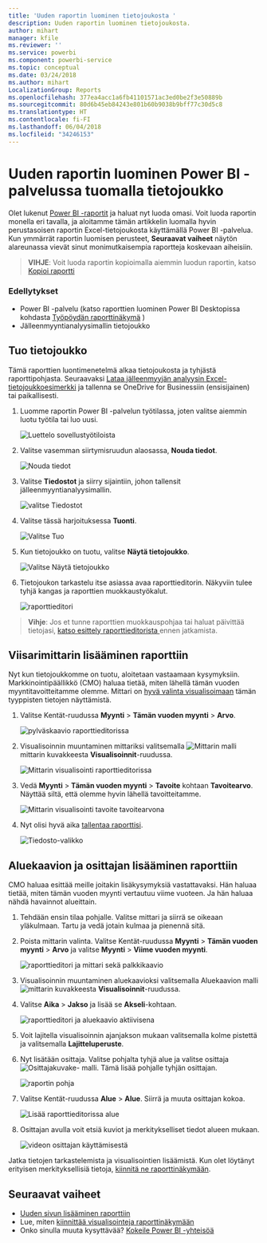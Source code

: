 ```yaml
---
title: 'Uuden raportin luominen tietojoukosta '
description: Uuden raportin luominen tietojoukosta.
author: mihart
manager: kfile
ms.reviewer: ''
ms.service: powerbi
ms.component: powerbi-service
ms.topic: conceptual
ms.date: 03/24/2018
ms.author: mihart
LocalizationGroup: Reports
ms.openlocfilehash: 377ea4acc1a6fb41101571ac3ed0be2f3e50889b
ms.sourcegitcommit: 80d6b45eb84243e801b60b9038b9bff77c30d5c8
ms.translationtype: HT
ms.contentlocale: fi-FI
ms.lasthandoff: 06/04/2018
ms.locfileid: "34246153"
---
```

# <a name="create-a-new-report-in-power-bi-service-by-importing-a-dataset"></a>Uuden raportin luominen Power BI -palvelussa tuomalla tietojoukko
Olet lukenut [Power BI -raportit](service-reports.md) ja haluat nyt luoda omasi. Voit luoda raportin monella eri tavalla, ja aloitamme tämän artikkelin luomalla hyvin perustasoisen raportin Excel-tietojoukosta käyttämällä Power BI -palvelua. Kun ymmärrät raportin luomisen perusteet, **Seuraavat vaiheet** näytön alareunassa vievät sinut monimutkaisempia raportteja koskevaan aiheisiin.  

> **VIHJE**: Voit luoda raportin kopioimalla aiemmin luodun raportin, katso [Kopioi raportti](power-bi-report-copy.md)
> 
### <a name="prerequisites"></a>Edellytykset
- Power BI -palvelu (katso raporttien luominen Power BI Desktopissa kohdasta [Työpöydän raporttinäkymä](desktop-report-view.md) )  
- Jälleenmyyntianalyysimallin tietojoukko

## <a name="import-the-dataset"></a>Tuo tietojoukko
Tämä raporttien luontimenetelmä alkaa tietojoukosta ja tyhjästä raporttipohjasta. Seuraavaksi [Lataa jälleenmyyjän analyysin Excel-tietojoukkoesimerkki](http://go.microsoft.com/fwlink/?LinkId=529778) ja tallenna se OneDrive for Businessiin (ensisijainen) tai paikallisesti.

1. Luomme raportin Power BI -palvelun työtilassa, joten valitse aiemmin luotu työtila tai luo uusi.
   
   ![Luettelo sovellustyötiloista](media/service-report-create-new/power-bi-workspaces2.png)
2. Valitse vasemman siirtymisruudun alaosassa, **Nouda tiedot**.
   
   ![Nouda tiedot](media/service-report-create-new/power-bi-get-data3.png)
3. Valitse **Tiedostot** ja siirry sijaintiin, johon tallensit jälleenmyyntianalyysimallin.
   
    ![valitse Tiedostot](media/service-report-create-new/power-bi-select-files.png)
4. Valitse tässä harjoituksessa **Tuonti**.
   
   ![Valitse Tuo](media/service-report-create-new/power-bi-import.png)
5. Kun tietojoukko on tuotu, valitse **Näytä tietojoukko**.
   
   ![Valitse Näytä tietojoukko](media/service-report-create-new/power-bi-view-dataset.png)
6. Tietojoukon tarkastelu itse asiassa avaa raporttieditorin.  Näkyviin tulee tyhjä kangas ja raporttien muokkaustyökalut.
   
   ![raporttieditori](media/service-report-create-new/power-bi-blank-report.png)

> **Vihje**: Jos et tunne raporttien muokkauspohjaa tai haluat päivittää tietojasi, [katso esittely raporttieditorista ](service-the-report-editor-take-a-tour.md) ennen jatkamista.
> 
> 

## <a name="add-a-radial-gauge-to-the-report"></a>Viisarimittarin lisääminen raporttiin
Nyt kun tietojoukkomme on tuotu, aloitetaan vastaamaan kysymyksiin.  Markkinointipäällikkö (CMO) haluaa tietää, miten lähellä tämän vuoden myyntitavoitteitamme olemme. Mittari on [hyvä valinta visualisoimaan](power-bi-report-visualizations.md) tämän tyyppisten tietojen näyttämistä.

1. Valitse Kentät-ruudussa **Myynti**  >  **Tämän vuoden myynti** > **Arvo**.
   
    ![pylväskaavio raporttieditorissa](media/service-report-create-new/power-bi-report-step1.png)
2. Visualisoinnin muuntaminen mittariksi valitsemalla ![Mittarin malli](media/service-report-create-new/powerbi-gauge-icon.png) mittarin kuvakkeesta **Visualisoinnit**-ruudussa.
   
    ![Mittarin visualisointi raporttieditorissa](media/service-report-create-new/power-bi-report-step2.png)
3. Vedä **Myynti** > **Tämän vuoden myynti** > **Tavoite** kohtaan **Tavoitearvo**. Näyttää siltä, että olemme hyvin lähellä tavoitteitamme.
   
    ![Mittarin visualisointi tavoite tavoitearvona](media/service-report-create-new/power-bi-report-step3.png)
4. Nyt olisi hyvä aika [tallentaa raporttisi](service-report-save.md).
   
   ![Tiedosto-valikko](media/service-report-create-new/powerbi-save.png)

## <a name="add-an-area-chart-and-slicer-to-the-report"></a>Aluekaavion ja osittajan lisääminen raporttiin
CMO haluaa esittää meille joitakin lisäkysymyksiä vastattavaksi. Hän haluaa tietää, miten tämän vuoden myynti vertautuu viime vuoteen. Ja hän haluaa nähdä havainnot alueittain.

1. Tehdään ensin tilaa pohjalle. Valitse mittari ja siirrä se oikeaan yläkulmaan. Tartu ja vedä jotain kulmaa ja pienennä sitä.
2. Poista mittarin valinta. Valitse Kentät-ruudussa **Myynti** > **Tämän vuoden myynti** > **Arvo** ja valitse **Myynti**  >  **Viime vuoden myynti**.
   
    ![raporttieditori ja mittari sekä palkkikaavio](media/service-report-create-new/power-bi-report-step4.png)
3. Visualisoinnin muuntaminen aluekaavioksi valitsemalla Aluekaavion malli ![mittarin kuvakkeesta](media/service-report-create-new/power-bi-areachart-icon.png) **Visualisoinnit**-ruudussa.
4. Valitse **Aika**  >  **Jakso** ja lisää se **Akseli**-kohtaan.
   
    ![raporttieditori ja aluekaavio aktiivisena](media/service-report-create-new/power-bi-report-step5.png)
5. Voit lajitella visualisoinnin ajanjakson mukaan valitsemalla kolme pistettä ja valitsemalla **Lajitteluperuste**.
6. Nyt lisätään osittaja. Valitse pohjalta tyhjä alue ja valitse osittaja ![Osittajakuvake-](media/service-report-create-new/power-bi-slicer-icon.png)    malli. Tämä lisää pohjalle tyhjän osittajan.
   
    ![raportin pohja](media/service-report-create-new/power-bi-report-step6.png)    
7. Valitse Kentät-ruudussa **Alue** > **Alue**. Siirrä ja muuta osittajan kokoa.
   
    ![Lisää raporttieditorissa alue](media/service-report-create-new/power-bi-report-step7.png)  
8. Osittajan avulla voit etsiä kuviot ja merkitykselliset tiedot alueen mukaan.
   
   ![videon osittajan käyttämisestä](media/service-report-create-new/power-bi-slicer-video2.gif)  

Jatka tietojen tarkastelemista ja visualisointien lisäämistä. Kun olet löytänyt erityisen merkityksellisiä tietoja, [kiinnitä ne raporttinäkymään](service-dashboard-pin-tile-from-report.md).

## <a name="next-steps"></a>Seuraavat vaiheet
* [Uuden sivun lisääminen raporttiin](power-bi-report-add-page.md)  
* Lue, miten [kiinnittää visualisointeja raporttinäkymään](service-dashboard-pin-tile-from-report.md)   
* Onko sinulla muuta kysyttävää? [Kokeile Power BI -yhteisöä](http://community.powerbi.com/)

